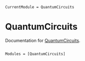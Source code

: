 ```@meta
CurrentModule = QuantumCircuits
```

# QuantumCircuits

Documentation for [QuantumCircuits](https://github.com/JamieMair/QuantumCircuits.jl).

```@index
```

```@autodocs
Modules = [QuantumCircuits]
```
